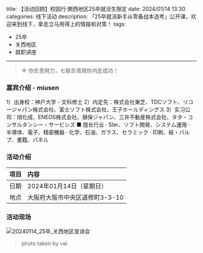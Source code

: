 title: 【活动回顾】校园行·関西地区25卒就活生限定
date: 2024/01/14 13:30
categories: 线下活动
description: 「25卒就活新手从零备战本选考」公开课，欢迎来到线下，拿走立马用得上的情报和对策！
tags:
- 25卒
- 关西地区
- 就职讲座

---

<blockquote class="blockquote-center">☀️ 你负责努力，七联负责陪你内定成功！</blockquote>

### 嘉宾介绍 - miusen
1）出身校：神户大学・文科修士
2）内定先：株式会社東芝、TDCソフト、リコージャパン株式会社、富士ソフト株式会社、王子ホールディングス
3）实习公司：旭化成、ENEOS株式会社、損保ジャパン、三井不動産株式会社、タタ・コンサルタンシー・サービシズ
■ 擅长行业
· SIer、ソフト開発、システム運用
· 半導体、電子、精密機器
· 化学、石油、ガラス、セラミック
· 印刷、紙・パルプ、書籍、パネル

### 活动介绍

|项目 | 内容 |
|:---|:---|
|日期 | 2024年01月14日（星期日）|
|地点| 大阪府大阪市中央区道修町3-3-10 |



### 活动现场
![20240114_25卒_关西地区宣讲会](https://qilian-tokyo.github.io/20240114_25卒_关西地区宣讲会.png)

> photo taken by val